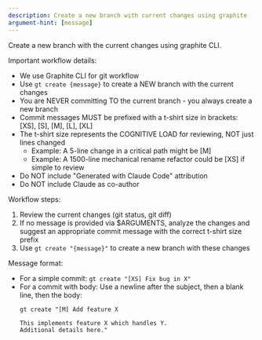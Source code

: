 ```yaml
---
description: Create a new branch with current changes using graphite
argument-hint: [message]
---
```


Create a new branch with the current changes using graphite CLI.

Important workflow details:
- We use Graphite CLI for git workflow
- Use `gt create {message}` to create a NEW branch with the current changes
- You are NEVER committing TO the current branch - you always create a new branch
- Commit messages MUST be prefixed with a t-shirt size in brackets: [XS], [S], [M], [L], [XL]
- The t-shirt size represents the COGNITIVE LOAD for reviewing, NOT just lines changed
  - Example: A 5-line change in a critical path might be [M]
  - Example: A 1500-line mechanical rename refactor could be [XS] if simple to review
- Do NOT include "Generated with Claude Code" attribution
- Do NOT include Claude as co-author

Workflow steps:
1. Review the current changes (git status, git diff)
2. If no message is provided via $ARGUMENTS, analyze the changes and suggest an appropriate commit message with the correct t-shirt size prefix
3. Use `gt create "{message}"` to create a new branch with these changes

Message format:
- For a simple commit: `gt create "[XS] Fix bug in X"`
- For a commit with body: Use a newline after the subject, then a blank line, then the body:
  ```
  gt create "[M] Add feature X

  This implements feature X which handles Y.
  Additional details here."
  ```
